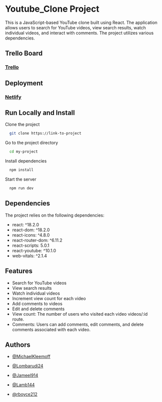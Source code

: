 
# Youtube_Clone Project


This is a JavaScript-based YouTube clone built using React. The application allows users to search for YouTube videos, view search results, watch individual videos, and interact with comments. The project utilizes various dependencies.



## Trello Board

### [Trello](https://trello.com/b/fCxFRAyj/jjs-milkbar)
## Deployment

###  [Netlify](https://jjs-milkbar-youtube-clone.netlify.app/)



## Run Locally and Install

Clone the project

```bash
  git clone https://link-to-project
```

Go to the project directory

```bash
  cd my-project
```

Install dependencies

```bash
  npm install
```

Start the server

```bash
  npm run dev
```


## Dependencies

 The project relies on the following dependencies:

- react: ^18.2.0
- react-dom: ^18.2.0
- react-icons: ^4.8.0
- react-router-dom: ^6.11.2
- react-scripts: 5.0.1
- react-youtube: ^10.1.0
- web-vitals: ^2.1.4


## Features

- Search for YouTube videos
- View search results
- Watch individual videos
- Increment view count for each video
- Add comments to videos
- Edit and delete comments
- View count: The number of users who visited each video 
    videos/:id route.
- Comments: Users can add comments, edit comments, and delete       comments associated with each video.

## Authors

- [@MichaelKleemoff](https://github.com/MichaelKleemoff)

- [@Lombarudi24](https://github.com/Lombarudi24)

- [@Jameel914](https://github.com/Jameel914)

- [@Lamb144](https://github.com/Lamb144)

- [@rboyce212](https://github.com/rboyce212)




